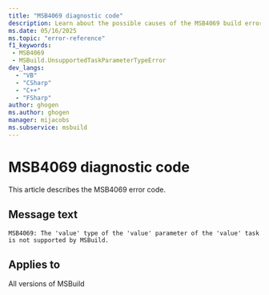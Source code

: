 ```yaml
---
title: "MSB4069 diagnostic code"
description: Learn about the possible causes of the MSB4069 build error, and get troubleshooting tips.
ms.date: 05/16/2025
ms.topic: "error-reference"
f1_keywords:
 - MSB4069
 - MSBuild.UnsupportedTaskParameterTypeError
dev_langs:
  - "VB"
  - "CSharp"
  - "C++"
  - "FSharp"
author: ghogen
ms.author: ghogen
manager: mijacobs
ms.subservice: msbuild
---
```


# MSB4069 diagnostic code

<!-- :::ErrorDefinitionDescription::: -->
<!-- :::editable-content name="introDescription"::: -->
This article describes the MSB4069 error code.
<!-- :::editable-content-end::: -->

## Message text

<!-- :::editable-content name="messageText"::: -->
`MSB4069: The 'value' type of the 'value' parameter of the 'value' task is not supported by MSBuild.`
<!-- :::editable-content-end::: -->
<!-- MSB4069: The "{0}" type of the "{1}" parameter of the "{2}" task is not supported by MSBuild. -->

<!-- :::editable-content name="postOutputDescription"::: -->
<!--
{StrBegin="MSB4069: "}LOCALIZATION: "MSBuild" should not be localized.
-->
<!-- :::editable-content-end::: -->
<!-- :::ErrorDefinitionDescription-end::: -->

## Applies to

All versions of MSBuild
